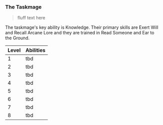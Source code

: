 ### The Taskmage

> fluff text here

The taskmage's key ability is Knowledge. Their primary skills are Exert Will and Recall Arcane Lore and they are trained in Read Someone and Ear to the Ground.

| Level | Abilities |
| ----- | --------- |
| 1 | tbd |
| 2 | tbd |
| 3 | tbd |
| 4 | tbd |
| 5 | tbd |
| 6 | tbd |
| 7 | tbd |
| 8 | tbd |


